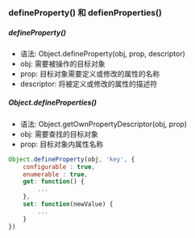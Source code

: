 ### defineProperty() 和 defienProperties()

#####  defineProperty()

- 语法: Object.defineProperty(obj, prop, descriptor)
- obj: 需要被操作的目标对象
- prop: 目标对象需要定义或修改的属性的名称
- descriptor: 将被定义或修改的属性的描述符

##### Object.defineProperties()

- 语法: Object.getOwnPropertyDescriptor(obj, prop)
- obj: 需要查找的目标对象
- prop: 目标对象内属性名称

```javascript
Object.defineProperty(obj, 'key', {
    configurable : true,
    enumerable : true,
    get: function() {
        ...
    },
    set: function(newValue) {
        ...
    }
})
```